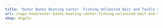 ```yaml
---
title: "Outer Banks Boating Center  Fishing Unlimited Bait and Tackle Shop"
url: /nags-head/outer-banks-boating-center-fishing-unlimited-bait-and-tackle-shop/
shop: Angeln
---
```

